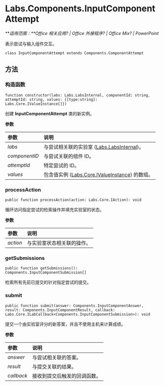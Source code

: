 
# <a name="labs.components.inputcomponentattempt"></a>Labs.Components.InputComponentAttempt

 _**适用范围：**Office 相关应用? | Office 外接程序? | Office Mix? | PowerPoint_

表示尝试与输入组件交互。

```
class InputComponentAttempt extends Components.ComponentAttempt
```


## <a name="methods"></a>方法




### <a name="constructor"></a>构造函数

 `function constructor(labs: Labs.LabsInternal, componentId: string, attemptId: string, values: {[type:string]: Labs.Core.IValueInstance[]})`

创建 **InputComponentAttempt** 类的新实例。

 **参数**


|参数|说明|
|:-----|:-----|
| _labs_|与尝试相关联的实验室 ([Labs.LabsInternal](http://msdn.microsoft.com/library/599fb2c4-bb16-4422-84ad-10ed85a14018.aspx))。|
| _componentID_|与尝试关联的组件 ID。|
| _attemptId_|特定尝试的 ID。|
| _values_|包含值实例 ([Labs.Core.IValueInstance](../../reference/office-mix/labs.core.ivalueinstance.md)) 的数组。|

### <a name="processaction"></a>processAction

 `public function processAction(action: Labs.Core.IAction): void`

循环访问指定尝试的检索操作并填充实验室的状态。

 **参数**


|参数|说明|
|:-----|:-----|
| _action_|与实验室状态相关联的操作。|

### <a name="getsubmissions"></a>getSubmissions

 `public function getSubmissions(): Components.InputComponentSubmission[]`

检索所有先前已提交的针对指定尝试的提交。


### <a name="submit"></a>submit

 `public function submit(answer: Components.InputComponentAnswer, result: Components.InputComponentResult, callback: Labs.Core.ILabCallback<Components.InputComponentSubmission>): void`

提交一个由实验室评分的新答案，并且不使用主机来计算成绩。

 **参数**


|参数|说明|
|:-----|:-----|
| _answer_|与尝试相关联的答案。|
| _result_|与提交关联的结果。|
| _callback_|接收到提交后触发的回调函数。|
